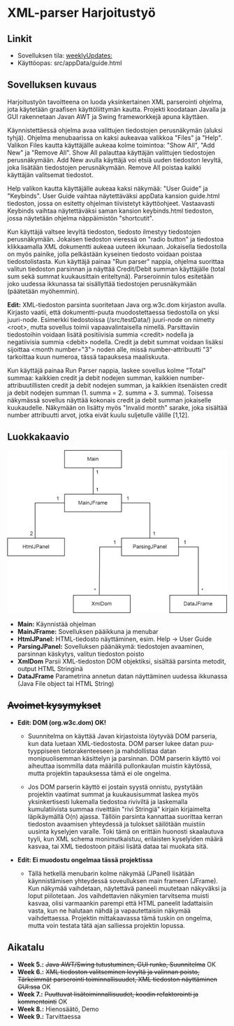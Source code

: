 # XML-parser Harjoitustyö

## Linkit

* Sovelluksen tila: [weeklyUpdates:](https://github.com/Zessi19/XML-parser/tree/main/documentation/weeklyUpdates.md)
* Käyttöopas: src/appData/guide.html

## Sovelluksen kuvaus

Harjoitustyön tavoitteena on luoda yksinkertainen XML parserointi ohjelma, jota käytetään graafisen käyttöliittymän kautta. Projekti koodataan Javalla ja GUI rakennetaan Javan AWT ja Swing frameworkkejä apuna käyttäen.

Käynnistettäessä ohjelma avaa valittujen tiedostojen perusnäkymän (aluksi tyhjä). Ohjelma menubaarissa on kaksi aukeavaa valikkoa "Files" ja "Help". Valikon Files kautta käyttäjälle aukeaa kolme toimintoa: "Show All", "Add New" ja "Remove All". Show All palauttaa käyttäjän valittujen tiedostojen perusnäkymään. Add New avulla käyttäjä voi etsiä uuden tiedoston levyltä, joka lisätään tiedostojen perusnäkymään. Remove All poistaa kaikki käyttäjän valitsemat tiedostot.

Help valikon kautta käyttäjälle aukeaa kaksi näkymää: "User Guide" ja "Keybinds". User Guide vaihtaa näytettäväksi appData kansion guide.html tiedoston, jossa on esitetty ohjelman tiivistetyt käyttöohjeet. Vastaavasti Keybinds vaihtaa näytettäväksi saman kansion keybinds.html tiedoston, jossa näytetään ohjelma näppäimistön "shortcutit".

Kun käyttäjä valtsee levyltä tiedoston, tiedosto ilmestyy tiedostojen perusnäkymään. Jokaisen tiedoston vieressä on "radio button" ja tiedostoa klikkaamalla XML dokumentti aukeaa uuteen ikkunaan. Jokaisella tiedostolla on myös painike, jolla pelkästään kyseinen tiedosto voidaan poistaa tiedostolistasta. Kun käyttäjä painaa "Run parser" nappia, ohjelma suorittaa valitun tiedoston parsinnan ja näyttää Credit/Debit summan käyttäjälle (total sum sekä summat kuukausittain eriteltynä). Parseroinnin tulos esitetään joko uudessa ikkunassa tai sisällyttää tiedostojen perusnäkymään (päätetään myöhemmin).

**Edit:** XML-tiedoston parsinta suoritetaan Java org.w3c.dom kirjaston avulla. Kirjasto vaatii, että dokumentti-puuta muodostettaessa tiedostolla on yksi juuri-node. Esimerkki tiedostoissa (/src/testData/) juuri-node on nimetty \<root\>, mutta sovellus toimii vapaavalintaisella nimellä. Parsittaviin tiedostoihin voidaan lisätä positiivisia summia \<credit\> nodella ja negatiivisia summia \<debit\> nodella. Credit ja debit summat voidaan lisäksi sijoittaa \<month number="3"\> noden alle, missä number-attribuutti "3" tarkoittaa kuun numeroa, tässä tapauksesa maaliskuuta.

Kun käyttäjä painaa Run Parser nappia, laskee sovellus kolme "Total" summaa: kaikkien credit ja debit nodejen summan, kaikkien number-attribuutillisten credit ja debit nodejen summan, ja kaikkien itsenäisten credit ja debit nodejen summan (1. summa = 2. summa + 3. summa). Toisessa näkymässä sovellus näyttää kokonais credit ja debit summan jokaiselle kuukaudelle. Näkymään on lisätty myös "Invalid month" sarake, joka sisältää number attribuutti arvot, jotka eivät kuulu suljetulle välille [1,12].

## Luokkakaavio

![](documentation/classDiagram_new.png)

* **Main:** Käynnistää ohjelman
* **MainJFrame:** Sovelluksen pääikkuna ja menubar
* **HtmlJPanel:** HTML-tiedosto näyttäminen, esim. Help -> User Guide
* **ParsingJPanel:** Sovelluksen päänäkymä: tiedostojen avaaminen, parsinnan käskytys, valitun tiedoston poisto
* **XmlDom** Parsii XML-tiedoston DOM objektiksi, sisältää parsinta metodit, output HTML Stringinä
* **DataJFrame** Parametrina annetun datan näyttäminen uudessa ikkunassa (Java File object tai HTML String)

## ~~Avoimet kysymykset~~

* **Edit: DOM (org.w3c.dom) OK!**
  - Suunnitelma on käyttää Javan kirjastoista löytyvää DOM parseria, kun data luetaan XML-tiedostosta. DOM parser lukee datan puu-tyyppiseen tietorakenteeseen ja mahdollistaa datan monipuolisemman käsittelyn ja parsinnan. DOM parserin käyttö voi aiheuttaa isommilla data määrillä pullonkaulan muistin käytössä, mutta projektin tapauksessa tämä ei ole ongelma. 

  - Jos DOM parserin käyttö ei jostain syystä onnistu, pystytään projektin vaatimat summat ja kuukausisummat laskea myös yksinkertisesti lukemalla tiedostoa riviviltä ja laskemalla kumulatiivista summaa riveittäin "rivi Stringiä" kirjain kirjaimelta läpikäymällä O(n) ajassa. Tällöin parsinta kannattaa suorittaa kerran tiedoston avaamisen yhteydessä ja tulokset säilötään muistiin uusinta kyselyjen varalle. Toki tämä on erittäin huonosti skaalautuva tyyli, kun XML schema monimutkaistuu, erilaisten kyselyiden määrä kasvaa, tai XML tiedostoon pitäisi lisätä dataa tai muokata sitä.

* **Edit: Ei muodostu ongelmaa tässä projektissa**
  - Tällä hetkellä menubarin kolme näkymää (JPanel) lisätään käynnistämisen yhteydessä soveulluksen main frameen (JFrame). Kun näkymää vaihdetaan, näytettävä paneeli muutetaan näkyväksi ja loput piilotetaan. Jos vaihdettavien näkymien tarvitsema muisti kasvaa, olisi varmaankin parempi että HTML paneelit ladattaisiin vasta, kun ne halutaan nähdä ja vapautettaisiin näkymää vaihdettaessa. Projektin mittakaavassa tämä tuskin on ongelma, mutta voin testata tätä ajan salliessa projektin lopussa.

## Aikatalu

* **Week 5.:** ~~Java AWT/Swing tutustuminen, GUI runko, Suunnitelma~~ OK
* **Week 6.:** ~~XML tiedoston valitseminen levyltä ja valinnan poisto, Tärkeimmät parserointi toiminnallisuudet, XML tiedoston näyttäminen GUI:ssa~~ OK
* **Week 7.:** ~~Puuttuvat lisätoiminnallisuudet, koodin refaktorointi ja kommentointi~~ OK
* **Week 8.:** Hienosäätö, Demo
* **Week 9.:** Tarvittaessa
